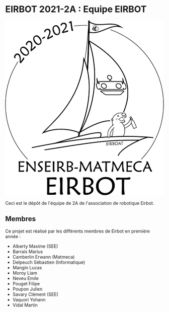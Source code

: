 # EIRBOT 2021-2A : Equipe EIRBOT

![alt text](loutreB&W.png)


Ceci est le dépôt de l'équipe de 2A de l'association de robotique Eirbot. 

## Membres
Ce projet est réalisé par les différents membres de Eirbot en première année : 
- Alberty Maxime (SEE)
- Barrais Marius
- Camberlin Erwann (Matmeca)
- Delpeuch Sébastien (Informatique)
- Mangin Lucas
- Moroy Liam
- Neveu Emile
- Pouget Filipe
- Poupon Julien
- Savary Clément (SEE)
- Vaquori Yohann
- Vidal Martin

